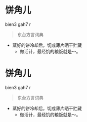 # 饼角儿
bien3 gah7 r
> 东台方言词典
- 蒸好的饼冷却后，切成薄片晒干贮藏
  - 做活计，最经饥的粮饭就是～。

# 饼角儿
bien3 gah7 r
> 东台方言词典
- 蒸好的饼冷却后，切成薄片晒干贮藏
  - 做活计，最经饥的粮饭就是～。
